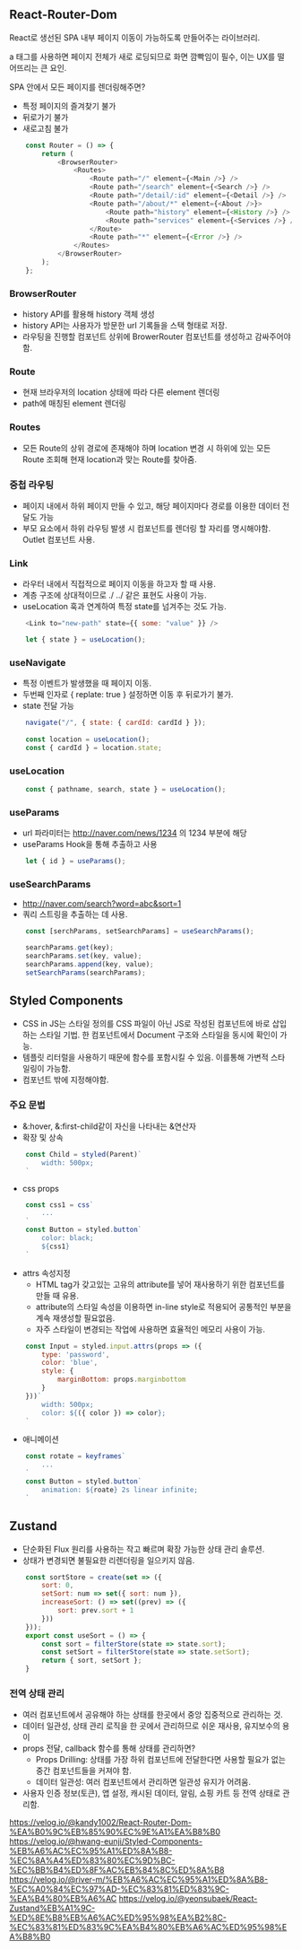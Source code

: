 ## React-Router-Dom
React로 생선된 SPA 내부 페이지 이동이 가능하도록 만들어주는 라이브러리.

a 태그를 사용하면 페이지 전체가 새로 로딩되므로 화면 깜빡임이 필수, 이는 UX를 떨어뜨리는 큰 요인.

SPA 안에서 모든 페이지를 렌더링해주면?
- 특정 페이지의 즐겨찾기 불가
- 뒤로가기 불가
- 새로고침 불가

```javascript
    const Router = () => {
        return (
            <BrowserRouter>
                <Routes>
                    <Route path="/" element={<Main />} />
                    <Route path="/search" element={<Search />} />
                    <Route path="/detail/:id" element={<Detail />} />
                    <Route path="/about/*" element={<About />}>
                        <Route path="history" element={<History />} />
                        <Route path="services" element={<Services />} />
                    </Route>
                    <Route path="*" element={<Error />} />
                </Routes>
            </BrowserRouter>
        );
    };

```

### BrowserRouter
- history API를 활용해 history 객체 생성
- history API는 사용자가 방문한 url 기록들을 스택 형태로 저장.
- 라우팅을 진행할 컴포넌트 상위에 BrowerRouter 컴포넌트를 생성하고 감싸주어야함.

### Route
- 현재 브라우저의 location 상태에 따라 다른 element 렌더링
- path에 매칭된 element 렌더링

### Routes
- 모든 Route의 상위 경로에 존재해야 하며 location 변경 시 하위에 있는 모든 Route 조회해 현재 location과 맞는 Route를 찾아줌.

### 중첩 라우팅
- 페이지 내에서 하위 페이지 만들 수 있고, 해당 페이지마다 경로를 이용한 데이터 전달도 가능
- 부모 요소에서 하위 라우팅 발생 시 컴포넌트를 렌더링 할 자리를 명시해야함. Outlet 컴포넌트 사용.

### Link
- 라우터 내에서 직접적으로 페이지 이동을 하고자 할 때 사용.
- 계층 구조에 상대적이므로 ./ ../ 같은 표현도 사용이 가능.
- useLocation 훅과 연계하여 특정 state를 넘겨주는 것도 가능.
```javascript
    <Link to="new-path" state={{ some: "value" }} />

    let { state } = useLocation();
```

### useNavigate
- 특정 이벤트가 발생했을 때 페이지 이동.
- 두번째 인자로 { replate: true } 설정하면 이동 후 뒤로가기 불가.
- state 전달 가능
```javascript
    navigate("/", { state: { cardId: cardId } });
    
    const location = useLocation();
    const { cardId } = location.state;
```

### useLocation
```javascript
    const { pathname, search, state } = useLocation();
```

### useParams
- url 파라미터는 http://naver.com/news/1234 의 1234 부분에 해당
- useParams Hook을 통해 추출하고 사용
```javascript
    let { id } = useParams();
```

### useSearchParams
- http://naver.com/search?word=abc&sort=1
- 쿼리 스트링을 추출하는 데 사용.
```javascript
    const [serchParams, setSearchParams] = useSearchParams();

    searchParams.get(key);
    searchParams.set(key, value);
    searchParams.append(key, value);
    setSearchParams(searchParams);
```

## Styled Components
- CSS in JS는 스타일 정의를 CSS 파일이 아닌 JS로 작성된 컴포넌트에 바로 삽입하는 스타일 기법. 한 컴포넌트에서 Document 구조와 스타일을 동시에 확인이 가능.
- 템플릿 리터럴을 사용하기 때문에 함수를 포함시킬 수 있음. 이를통해 가변적 스타일링이 가능함.
- 컴포넌트 밖에 지정해야함.

### 주요 문법
- &:hover, &:first-child같이 자신을 나타내는 &연산자
- 확장 및 상속
```javascript
    const Child = styled(Parent)`
        width: 500px;
    `
```
- css props
```javascript
    const css1 = css`
        ...
    `
    const Button = styled.button`
        color: black;
        ${css1}
    `
```
- attrs 속성지정
    - HTML tag가 갖고있는 고유의 attribute를 넣어 재사용하기 위한 컴포넌트를 만들 때 유용. 
    - attribute의 스타일 속성을 이용하면 in-line style로 적용되어 공통적인 부분을 계속 재생성할 필요없음. 
    - 자주 스타일이 변경되는 작업에 사용하면 효율적인 메모리 사용이 가능.
```javascript
    const Input = styled.input.attrs(props => ({
        type: 'password',
        color: 'blue',
        style: {
            marginBottom: props.marginbottom
        }
    }))`
        width: 500px;
        color: ${({ color }) => color};
    `
```
- 애니메이션
```javascript
    const rotate = keyframes`
        ...
    `
    const Button = styled.button`
        animation: ${roate} 2s linear infinite;
    `
```

## Zustand
- 단순화된 Flux 원리를 사용하는 작고 빠르며 확장 가능한 상태 관리 솔루션.
- 상태가 변경되면 불필요한 리렌더링을 일으키지 않음.
```javascript
    const sortStore = create(set => ({
        sort: 0,
        setSort: num => set({ sort: num }),
        increaseSort: () => set((prev) => ({
            sort: prev.sort + 1
        }))
    }));
    export const useSort = () => {
        const sort = filterStore(state => state.sort);
        const setSort = filterStore(state => state.setSort);
        return { sort, setSort };
    }
```
### 전역 상태 관리
- 여러 컴포넌트에서 공유해야 하는 상태를 한곳에서 중앙 집중적으로 관리하는 것.
- 데이터 일관성, 상태 관리 로직을 한 곳에서 관리하므로 쉬운 재사용, 유지보수의 용이
- props 전달, callback 함수를 통해 상태를 관리하면?
    - Props Drilling: 상태를 가장 하위 컴포넌트에 전달한다면 사용할 필요가 없는 중간 컴포넌트들을 커져야 함.
    - 데이터 일관성: 여러 컴포넌트에서 관리하면 일관성 유지가 어려움.
- 사용자 인증 정보(토큰), 앱 설정, 캐시된 데이터, 알림, 쇼핑 카트 등 전역 상태로 관리함.



https://velog.io/@kandy1002/React-Router-Dom-%EA%B0%9C%EB%85%90%EC%9E%A1%EA%B8%B0
https://velog.io/@hwang-eunji/Styled-Components-%EB%A6%AC%EC%95%A1%ED%8A%B8-%EC%8A%A4%ED%83%80%EC%9D%BC-%EC%BB%B4%ED%8F%AC%EB%84%8C%ED%8A%B8
https://velog.io/@river-m/%EB%A6%AC%EC%95%A1%ED%8A%B8-%EC%A0%84%EC%97%AD-%EC%83%81%ED%83%9C-%EA%B4%80%EB%A6%AC
https://velog.io/@yeonsubaek/React-Zustand%EB%A1%9C-%ED%8E%B8%EB%A6%AC%ED%95%98%EA%B2%8C-%EC%83%81%ED%83%9C%EA%B4%80%EB%A6%AC%ED%95%98%EA%B8%B0